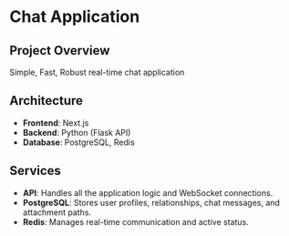 # Chat Application

## Project Overview

Simple, Fast, Robust real-time chat application

## Architecture

- **Frontend**: Next.js
- **Backend**: Python (Flask API)
- **Database**: PostgreSQL, Redis

## Services

- **API**: Handles all the application logic and WebSocket connections.
- **PostgreSQL**: Stores user profiles, relationships, chat messages, and attachment paths.
- **Redis**: Manages real-time communication and active status.
